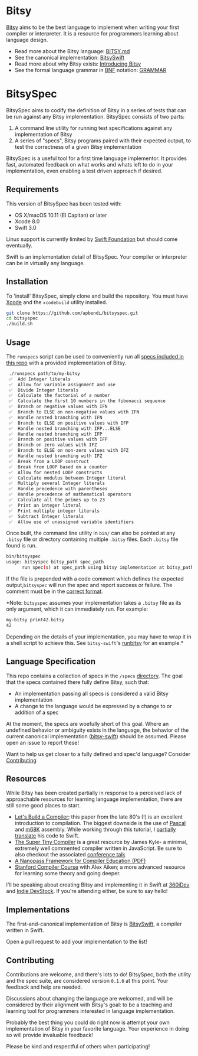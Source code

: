 # Bitsy

[Bitsy](BITSY.md) aims to be the best language to implement when writing your
first compiler or interpreter. It is a resource for programmers learning about
language design.

 * Read more about the Bitsy language: [BITSY.md](BITSY.md)
 * See the canonical implementation: [BitsySwift](https://github.com/apbendi/bitsy-swift)
 * Read more about why Bitsy exists: [Introducing Bitsy](http://www.scopelift.co/blog/introducing-bitsy-the-first-language-youll-implement-yourself)
 * See the formal language grammar in [BNF](https://en.wikipedia.org/wiki/Backus%E2%80%93Naur_Form) notation: [GRAMMAR](GRAMMAR.txt)

# BitsySpec

BitsySpec aims to codify the definition of Bitsy in a series of tests that can
be run against any Bitsy implementation. BitsySpec consists of two parts:

 1. A command line utility for running test specifications against any
    implementation of Bitsy
 2. A series of "specs", Bitsy programs paired with their expected output,
    to test the correctness of a given Bitsy implementation

BitsySpec is a useful tool for a first time language implementor.
It provides fast, automated feedback on what works and whats left to do in your
implementation, even enabling a test driven approach if desired.

## Requirements

This version of BitsySpec has been tested with:

 * OS X/macOS 10.11 (El Capitan) or later
 * Xcode 8.0
 * Swift 3.0

Linux support is currently limited by
[Swift Foundation](https://github.com/apple/swift-corelibs-foundation) but
should come eventually.

Swift is an implementation detail of BitsySpec. Your compiler or interpreter
can be in virtually any language.

## Installation

To 'install' BitsySpec, simply clone and build the repository. You must have
[Xcode](https://itunes.apple.com/us/app/xcode/id497799835?mt=12)
and the `xcodebuild` utility installed.

```bash
git clone https://github.com/apbendi/bitsyspec.git
cd bitsyspec
./build.sh
```

## Usage

The `runspecs` script can be used to conveniently run all [specs included
in this repo](specs) with a provided implementation of Bitsy.

```bash
 ./runspecs path/to/my-bitsy
 ✅  Add Integer literals
 ✅  Allow for variable assignment and use
 ✅  Divide Integer literals
 ✅  Calculate the factorial of a number
 ✅  Calculate the first 10 numbers in the fibonacci sequence
 ✅  Branch on negative values with IFN
 ✅  Branch to ELSE on non-negative values with IFN
 ✅  Handle nested branching with IFN
 ✅  Branch to ELSE on positive values with IFP
 ✅  Handle nested branching with IFP...ELSE
 ✅  Handle nested branching with IFP
 ✅  Branch on positive values with IFP
 ✅  Branch on zero values with IFZ
 ✅  Branch to ELSE on non-zero values with IFZ
 ✅  Handle nested branching with IFZ
 ✅  Break from a LOOP construct
 ✅  Break from LOOP based on a counter
 ✅  Allow for nested LOOP constructs
 ✅  Calculate modulus between Integer literal
 ✅  Multiply several Integer literals
 ✅  Handle precedence with parentheses
 ✅  Handle precedence of mathematical operators
 ✅  Calculate all the primes up to 23
 ✅  Print an integer literal
 ✅  Print multiple integer literals
 ✅  Subtract Integer literals
 ✅  Allow use of unassigned variable identifiers
```

Once built, the command line utility in `bin/` can also be pointed at any `.bitsy` file
or directory containing multiple `.bitsy` files. Each `.bitsy` file found is run.

```bash
bin/bitsyspec
usage: bitsyspec bitsy_path spec_path
      run spec(s) at spec_path using bitsy implementation at bitsy_path
```

If the file is prepended with a code comment
which defines the expected output,`bitsyspec` will run the spec and report
success or failure. The comment must be in the
[correct format](specs/fibonacci.bitsy#L1).

*Note: `bitsyspec` assumes your implementation takes a `.bitsy` file as
its only argument, which it can immediately run. For example:

```bash
my-bitsy print42.bitsy
42
```

Depending on the details of your
implementation, you may have to wrap it in a shell script to achieve this. See
`bitsy-swift`'s
[runbitsy](https://github.com/apbendi/bitsy-swift/blob/master/runbitsy)
for an example.*

## Language Specification

This repo contains a collection of specs
in the `/specs` [directory](specs). The goal that the specs contained
there fully define Bitsy, such that:

 * An implementation passing all specs is considered a valid Bitsy implementation
 * A change to the language would be expressed by a change to or addition of
   a spec

At the moment, the specs are woefully short of this goal. Where an undefined
behavior or ambiguity exists in the language, the behavior of the current
canonical implementation ([bitsy-swift](https://github.com/apbendi/bitsy-swift))
should be assumed. Please open an issue to report these!

Want to help us get closer to a fully defined and spec'd language? Consider
[Contributing](#contributing)

## Resources

While Bitsy has been created partially in response to a perceived lack of approachable
resources for learning language implementation, there are still some good
places to start.

 * [Let's Build a Compiler](http://www.compilers.iecc.com/crenshaw/); this
   paper from the late 80's (!) is an excellent introduction to compilation.
   The biggest downside is the use of
   [Pascal](https://en.wikipedia.org/wiki/Pascal_%28programming_language%29)
   and [m68K](https://en.wikipedia.org/wiki/Motorola_68000) assembly. While working
   through this tutorial, I
   [partially translate](https://github.com/apbendi/LetsBuildACompilerInSwift)
   his code to Swift.
 * [The Super Tiny Compiler](https://github.com/thejameskyle/the-super-tiny-compiler)
   is a great resource by James Kyle- a minimal, extremely well commented compiler
   written in JavaScript. Be sure to also checkout the associated
   [conference talk](https://www.youtube.com/watch?v=Tar4WgAfMr4)
 * [A Nanopass Framework for Compiler Education (PDF)](http://www.cs.indiana.edu/~dyb/pubs/nano-jfp.pdf)
 * [Stanford Compiler Course](https://www.youtube.com/watch?v=sm0QQO-WZlM&list=PLFB9EC7B8FE963EB8)
   with Alex Aiken; a more advanced resource for learning some theory and going
   deeper.

I'll be speaking about creating Bitsy and implementing it in Swift at
[360iDev](http://360idev.com/sessions/300-compilers-arent-magic-lets-build-one-swift/)
and
[Indie DevStock](http://indiedevstock.com/speakers/ben-difrancesco/).
If you're attending either, be sure to say hello!

## Implementations

The first-and-canonical implementation of Bitsy is
[BitsySwift](https://github.com/apbendi/bitsy-swift), a compiler written in
Swift.

Open a pull request to add your implementation to the list!

## Contributing

Contributions are welcome, and there's lots to do! BitsySpec, both the utility
and the spec suite, are considered version `0.1.0` at this point. Your feedback
and help are needed.

Discussions about changing the language are welcomed, and will be considered
by their alignment with Bitsy's goal: to be a teaching and learning
tool for programmers interested in language implementation.

Probably the best thing you could do right now is attempt your own implementation
of Bitsy in your favorite language. Your experience in doing so will provide
invaluable feedback!

Please be kind and respectful of others when participating!
